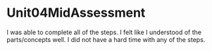 # Unit04MidAssessment
I was able to complete all of the steps.
I felt like I understood of the parts/concepts well.
I did not have a hard time with any of the steps.
